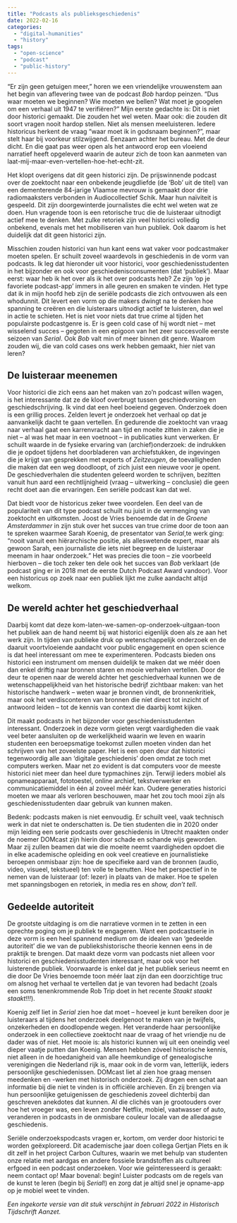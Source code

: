 ```yaml
---
title: "Podcasts als publieksgeschiedenis"
date: 2022-02-16
categories: 
  - "digital-humanities"
  - "history"
tags: 
  - "open-science"
  - "podcast"
  - "public-history"
---
```


“Er zijn geen getuigen meer,” horen we een vriendelijke vrouwenstem aan het begin van aflevering twee van de podcast _Bob_ hardop peinzen. “Dus waar moeten we beginnen? Wie moeten we bellen? Wat moet je googelen om een verhaal uit 1947 te verifiëren?” Mijn eerste gedachte is: Dit is niet door historici gemaakt. Die zouden het wel weten. Maar ook: die zouden dit soort vragen nooit hardop stellen. Niet als mensen meeluisteren. Iedere historicus herkent de vraag “waar moet ik in godsnaam beginnen?”, maar stelt haar bij voorkeur stilzwijgend. Eenzaam achter het bureau. Met de deur dicht. En die gaat pas weer open als het antwoord erop een vloeiend narratief heeft opgeleverd waarin de auteur zich de toon kan aanmeten van laat-mij-maar-even-vertellen-hoe-het-echt-zit.

Het klopt overigens dat dit geen historici zijn. De prijswinnende podcast over de zoektocht naar een onbekende jeugdliefde (de ‘Bob’ uit de titel) van een dementerende 84-jarige Vlaamse mevrouw is gemaakt door drie radiomaaksters verbonden in Audiocollectief Schik. Maar hun naïviteit is gespeeld. Dit zijn doorgewinterde journalistes die echt wel weten wat ze doen. Hun vragende toon is een retorische truc die de luisteraar uitnodigt actief mee te denken. Met zulke retoriek zijn veel historici volledig onbekend, evenals met het mobiliseren van hun publiek. Ook daarom is het duidelijk dat dit geen historici zijn.

<!--more-->

Misschien zouden historici van hun kant eens wat vaker voor podcastmaker moeten spelen. Er schuilt zoveel waardevols in geschiedenis in de vorm van podcasts. Ik leg dat hieronder uit voor historici, voor geschiedenisstudenten in het bijzonder en ook voor geschiedenisconsumenten (dat ‘publiek’). Maar eerst: waar heb ik het over als ik het over podcasts heb? Ze zijn ‘op je favoriete podcast-app’ immers in alle geuren en smaken te vinden. Het type dat ik in mijn hoofd heb zijn de seriële podcasts die zich ontvouwen als een whodunnit. Dit levert een vorm op die makers dwingt na te denken hoe spanning te creëren en die luisteraars uitnodigt actief te luisteren, dan wel in actie te schieten. Het is niet voor niets dat true crime al tijden het populairste podcastgenre is. Er is geen cold case of hij wordt niet – met wisselend succes – gegoten in een epigoon van het zeer succesvolle eerste seizoen van _Serial_. Ook _Bob_ valt min of meer binnen dit genre. Waarom zouden wij, die van cold cases ons werk hebben gemaakt, hier niet van leren?

## De luisteraar meenemen

Voor historici die zich eens aan het maken van zo’n podcast willen wagen, is het interessante dat ze de kloof overbrugt tussen geschiedvorsing en geschiedschrijving. Ik vind dat een heel boeiend gegeven. Onderzoek doen is een grillig proces. Zelden levert je onderzoek het verhaal op dat je aanvankelijk dacht te gaan vertellen. En gedurende die zoektocht van vraag naar verhaal gaat een karrenvracht aan tijd en moeite zitten in zaken die je niet – al was het maar in een voetnoot – in publicaties kunt verwerken. Er schuilt waarde in de fysieke ervaring van (archief)onderzoek: de indrukken die je opdoet tijdens het doorbladeren van archiefstukken, de ingevingen die je krijgt van gesprekken met experts of _Zeitzeugen_, de toevalligheden die maken dat een weg doodloopt, of zich juist een nieuwe voor je opent. De geschiedverhalen die studenten geleerd worden te schrijven, bezitten vanuit hun aard een rechtlijnigheid (vraag – uitwerking – conclusie) die geen recht doet aan die ervaringen. Een seriële podcast kan dat wel.

Dat biedt voor de historicus zeker twee voordelen. Een deel van de populariteit van dit type podcast schuilt nu juist in de vermenging van zoektocht en uitkomsten. Joost de Vries benoemde dat in de _Groene Amsterdammer_ in zijn stuk over het succes van true crime door de toon aan te spreken waarmee Sarah Koenig, de presentator van _Serial_,te werk ging: “nooit vanuit een hiërarchische positie, als alleswetende expert, maar als gewoon Sarah, een journaliste die iets niet begreep en de luisteraar meenam in haar onderzoek.” Het was precies die toon – zie voorbeeld hierboven – die toch zeker ten dele ook het succes van _Bob_ verklaart (de podcast ging er in 2018 met de eerste Dutch Podcast Award vandoor). Voor een historicus op zoek naar een publiek lijkt me zulke aandacht altijd welkom.

## De wereld achter het geschiedverhaal

Daarbij komt dat deze kom-laten-we-samen-op-onderzoek-uitgaan-toon het publiek aan de hand neemt bij wat historici eigenlijk doen als ze aan het werk zijn. In tijden van publieke druk op wetenschappelijk onderzoek en de daaruit voortvloeiende aandacht voor public engagement en open science is dat heel interessant om mee te experimenteren. Podcasts bieden ons historici een instrument om mensen duidelijk te maken dat we méér doen dan enkel driftig naar bronnen staren en mooie verhalen vertellen. Door de deur te openen naar de wereld áchter het geschiedverhaal kunnen we de wetenschappelijkheid van het historische bedrijf zichtbaar maken: van het historische handwerk – weten waar je bronnen vindt, de bronnenkritiek, maar ook het verdisconteren van bronnen die níet direct tot inzicht of antwoord leiden – tot de kennis van context die daarbij komt kijken.

Dit maakt podcasts in het bijzonder voor geschiedenisstudenten interessant. Onderzoek in deze vorm gieten vergt vaardigheden die vaak veel beter aansluiten op de werkelijkheid waarin we leven en waarin studenten een beroepsmatige toekomst zullen moeten vinden dan het schrijven van het zoveelste paper. Het is een open deur dat historici tegenwoordig alle aan ‘digitale geschiedenis’ doen omdat ze toch met computers werken. Maar net zo evident is dat computers voor de meeste historici niet meer dan heel dure typmachines zijn. Terwijl ieders mobiel als opnameapparaat, fototoestel, online archief, tekstverwerker en communicatiemiddel in één al zoveel méér kan. Oudere generaties historici moeten we maar als verloren beschouwen, maar het zou toch mooi zijn als geschiedenisstudenten daar gebruik van kunnen maken.

Bedenk: podcasts maken is niet eenvoudig. Er schuilt veel, vaak technisch werk in dat niet te onderschatten is. De tien studenten die in 2020 onder mijn leiding een serie podcasts over geschiedenis in Utrecht maakten onder de noemer DOMcast zijn hierin door schade en schande wijs geworden. Maar zij zullen beamen dat wie die moeite neemt vaardigheden opdoet die in elke academische opleiding en ook veel creatieve en journalistieke beroepen onmisbaar zijn: hoe de specifieke aard van de bronnen (audio, video, visueel, tekstueel) ten volle te benutten. Hoe het perspectief in te nemen van de luisteraar (of: lezer) in plaats van de maker. Hoe te spelen met spanningsbogen en retoriek, in media res en _show, don’t tell_.

## Gedeelde autoriteit

De grootste uitdaging is om die narratieve vormen in te zetten in een oprechte poging om je publiek te engageren. Want een podcastserie in deze vorm is een heel spannend medium om de idealen van ‘gedeelde autoriteit’ die we van de publiekshistorische theorie kennen eens in de praktijk te brengen. Dat maakt deze vorm van podcasts niet alleen voor historici en geschiedenisstudenten interessant, maar ook voor het luisterende publiek. Voorwaarde is enkel dat je het publiek serieus neemt en die door De Vries benoemde toon méér laat zijn dan een doorzichtige truc om alsnog het verhaal te vertellen dat je van tevoren had bedacht (zoals een soms tenenkrommende Rob Trip doet in het recente _Staakt staakt staakt!!!_).

Koenig zelf liet in _Serial_ zien hoe dat moet – hoeveel je kunt bereiken door je luisteraars al tijdens het onderzoek deelgenoot te maken van je twijfels, onzekerheden en doodlopende wegen. Het veranderde haar persoonlijke onderzoek in een collectieve zoektocht naar de vraag of het vriendje nu de dader was of niet. Het mooie is: als historici kunnen wij uit een oneindig veel dieper vaatje putten dan Koenig. Mensen hebben zóveel historische kennis, niet alleen in de hoedanigheid van alle heemkundige of genealogische verenigingen die Nederland rijk is, maar ook in de vorm van, letterlijk, ieders persoonlijke geschiedenissen. DOMcast liet al zien hoe graag mensen meedenken en -werken met historisch onderzoek. Zij dragen een schat aan informatie bij die niet te vinden is in officiële archieven. En zij brengen via hun persoonlijke getuigenissen de geschiedenis zoveel dichterbij dan geschreven anekdotes dat kunnen. Al die clichés van je grootouders over hoe het vroeger was, een leven zonder Netflix, mobiel, vaatwasser of auto, veranderen in podcasts in de onmisbare couleur locale van de alledaagse geschiedenis.

Seriële onderzoekspodcasts vragen er, kortom, om verder door historici te worden geëxploreerd. Dit academische jaar doen collega Gertjan Plets en ik dit zelf in het project Carbon Cultures, waarin we met behulp van studenten onze relatie met aardgas en andere fossiele brandstoffen als cultureel erfgoed in een podcast onderzoeken. Voor wie geïnteresseerd is geraakt: neem contact op! Maar bovenal: begin! Luister podcasts om de regels van de kunst te leren (begin bij _Serial_!) en zorg dat je altijd snel je opname-app op je mobiel weet te vinden.

_Een ingekorte versie van dit stuk verschijnt in februari 2022 in Historisch Tijdschrift Aanzet._
